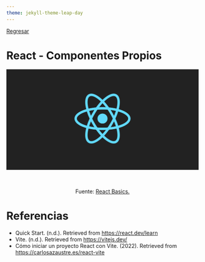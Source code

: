 ```yaml
---
theme: jekyll-theme-leap-day
---
```


[Regresar](/DAWM/)

React - Componentes Propios
===============

![react banner](imagenes/react_native_logo.png)

<div align="center">
    <img src="imagenes/react_components.png" alt="" width="60%">
    <p>Fuente: <a href="https://dev.to/rwparrish/react-basics-2je1">React Basics.</a> </p>
</div>

Referencias
=======

* Quick Start. (n.d.). Retrieved from https://react.dev/learn
* Vite. (n.d.). Retrieved from https://vitejs.dev/
* Cómo iniciar un proyecto React con Vite. (2022). Retrieved from https://carlosazaustre.es/react-vite
